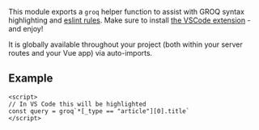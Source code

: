 This module exports a `groq` helper function to assist with GROQ syntax highlighting and [eslint rules](https://github.com/asbjornh/eslint-plugin-groq). Make sure to install [the VSCode extension](https://github.com/sanity-io/vscode-sanity) - and enjoy!

It is globally available throughout your project (both within your server routes and your Vue app) via auto-imports.

## Example

```vue
<script>
// In VS Code this will be highlighted
const query = groq`*[_type == "article"][0].title`
</script>
```
